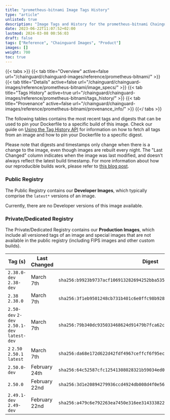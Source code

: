 ```yaml
---
title: "prometheus-bitnami Image Tags History"
type: "article"
unlisted: true
description: "Image Tags and History for the prometheus-bitnami Chainguard Image"
date: 2023-06-22T11:07:52+02:00
lastmod: 2024-03-08 00:56:03
draft: false
tags: ["Reference", "Chainguard Images", "Product"]
images: []
weight: 700
toc: true
---
```


{{< tabs >}}
{{< tab title="Overview" active=false url="/chainguard/chainguard-images/reference/prometheus-bitnami/" >}}
{{< tab title="Details" active=false url="/chainguard/chainguard-images/reference/prometheus-bitnami/image_specs/" >}}
{{< tab title="Tags History" active=true url="/chainguard/chainguard-images/reference/prometheus-bitnami/tags_history/" >}}
{{< tab title="Provenance" active=false url="/chainguard/chainguard-images/reference/prometheus-bitnami/provenance_info/" >}}
{{</ tabs >}}

The following tables contains the most recent tags and digests that can be used to pin your Dockerfile to a specific build of this image. Check our guide on [Using the Tag History API](/chainguard/chainguard-images/using-the-tag-history-api/) for information on how to fetch all tags from an image and how to pin your Dockerfile to a specific digest.

Please note that digests and timestamps only change when there is a change to the image, even though images are rebuilt every night. The "Last Changed" column indicates when the image was last modified, and doesn't always reflect the latest build timestamp. For more information about how our reproducible builds work, please refer to [this blog post](https://www.chainguard.dev/unchained/reproducing-chainguards-reproducible-image-builds).

### Public Registry
The Public Registry contains our **Developer Images**, which typically comprise the `latest*` versions of an image.

Currently, there are no Developer versions of this image available.

### Private/Dedicated Registry
The Private/Dedicated Registry contains our **Production Images**, which include all versioned tags of an image and special images that are not available in the public registry (including FIPS images and other custom builds).

| Tag (s)                                       | Last Changed  | Digest                                                                    |
|-----------------------------------------------|---------------|---------------------------------------------------------------------------|
|  `2.38.0-dev` `2.38-dev`                      | March 7th     | `sha256:b9923b9737acf106913282694252bba535de8002073ad9f62173d8d6bce9fa19` |
|  `2.38` `2.38.0`                              | March 7th     | `sha256:3f1eb9501248cb731b401c6e0ffc98b928b180cc0d75fbd790f12f9c96129423` |
|  `2.50-dev` `2-dev` `2.50.1-dev` `latest-dev` | March 7th     | `sha256:79b340dc935033468624d91479b7fca62ce5211e5a0c8640ce4e66cbde2df31b` |
|  `2` `2.50` `2.50.1` `latest`                 | March 7th     | `sha256:da68e172d622d42fdf4967ceffcf6f95ecd514ab6bc9d13486afca128c865a19` |
|  `2.50.0-dev`                                 | February 24th | `sha256:64c52587cfc12541308028321b59034ed03b8ee9aa70d8db69f1c34b3cc0af0c` |
|  `2.50.0`                                     | February 22nd | `sha256:3d1e20894279936ccd4924db008d4f0e569c82cc62fdc84057c6c168152769fb` |
|  `2.49.1-dev` `2.49-dev`                      | February 22nd | `sha256:a479c6e792263ea7450e316ee3143338224e90706f2f9fa5b2ee524e0d7582f9` |

